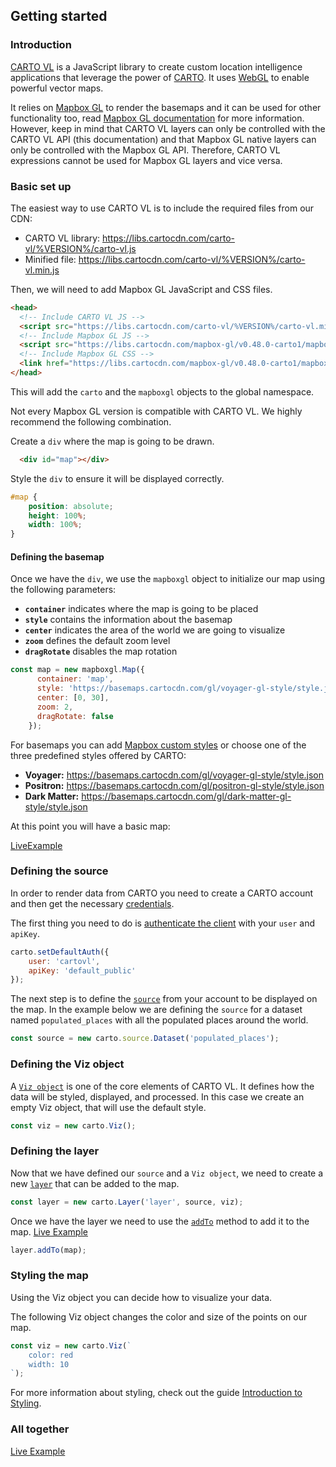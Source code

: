 ## Getting started

### Introduction

[CARTO VL](https://github.com/cartodb/carto-vl) is a JavaScript library to create custom location intelligence applications that leverage the power of [CARTO](https://carto.com/). It uses [WebGL](https://www.khronos.org/webgl/) to enable powerful vector maps.

It relies on [Mapbox GL](https://www.mapbox.com/mapbox-gl-js/api) to render the basemaps and it can be used for other functionality too, read [Mapbox GL documentation](https://www.mapbox.com/mapbox-gl-js/api/) for more information. However, keep in mind that CARTO VL layers can only be controlled with the CARTO VL API (this documentation) and that Mapbox GL native layers can only be controlled with the Mapbox GL API. Therefore, CARTO VL expressions cannot be used for Mapbox GL layers and vice versa.

### Basic set up

The easiest way to use CARTO VL is to include the required files from our CDN:

* CARTO VL library: https://libs.cartocdn.com/carto-vl/%VERSION%/carto-vl.js
* Minified file: https://libs.cartocdn.com/carto-vl/%VERSION%/carto-vl.min.js

Then, we will need to add Mapbox GL JavaScript and CSS files.

```html
<head>
  <!-- Include CARTO VL JS -->
  <script src="https://libs.cartocdn.com/carto-vl/%VERSION%/carto-vl.min.js"></script>
  <!-- Include Mapbox GL JS -->
  <script src="https://libs.cartocdn.com/mapbox-gl/v0.48.0-carto1/mapbox-gl.js"></script>
  <!-- Include Mapbox GL CSS -->
  <link href="https://libs.cartocdn.com/mapbox-gl/v0.48.0-carto1/mapbox-gl.css" rel="stylesheet" />
</head>
```

This will add the `carto` and the `mapboxgl` objects to the global namespace.

Not every Mapbox GL version is compatible with CARTO VL. We highly recommend the following combination.

Create a `div` where the map is going to be drawn.

```html
  <div id="map"></div>
```

Style the `div` to ensure it will be displayed correctly.

```css
#map {
    position: absolute;
    height: 100%;
    width: 100%;
}
```

#### Defining the basemap

Once we have the `div`, we use the `mapboxgl` object to initialize our map using the following parameters:

- **`container`** indicates where the map is going to be placed
- **`style`** contains the information about the basemap
- **`center`** indicates the area of the world we are going to visualize
- **`zoom`** defines the default zoom level
- **`dragRotate`** disables the map rotation

```js
const map = new mapboxgl.Map({
      container: 'map',
      style: 'https://basemaps.cartocdn.com/gl/voyager-gl-style/style.json',
      center: [0, 30],
      zoom: 2,
      dragRotate: false
    });
```

For basemaps you can add [Mapbox custom styles](https://www.mapbox.com/mapbox-gl-js/style-spec/) or choose one of the three predefined styles offered by CARTO:

- **Voyager:** https://basemaps.cartocdn.com/gl/voyager-gl-style/style.json
- **Positron:** https://basemaps.cartocdn.com/gl/positron-gl-style/style.json
- **Dark Matter:** https://basemaps.cartocdn.com/gl/dark-matter-gl-style/style.json

At this point you will have a basic map:

[LiveExample](http://carto.com/developers/carto-vl/examples/maps/guides/getting-started/basic-set-up.html)

### Defining the source

In order to render data from CARTO you need to create a CARTO account and then get the necessary [credentials](https://carto.com/developers/fundamentals/authorization/).

The first thing you need to do is [authenticate the client](https://carto.com/developers/carto-vl/reference/#cartosetdefaultauth) with your `user` and `apiKey`.

```js
carto.setDefaultAuth({
    user: 'cartovl',
    apiKey: 'default_public'
});
```

The next step is to define the [`source`](https://carto.com/developers/carto-vl/reference/#cartosourcedataset) from your account to be displayed on the map. In the example below we are defining the `source` for a dataset named `populated_places` with all the populated places around the world.

```js
const source = new carto.source.Dataset('populated_places');
```

### Defining the Viz object

A [`Viz object`](https://carto.com/developers/carto-vl/reference/#cartoviz) is one of the core elements of CARTO VL. It defines how the data will be styled, displayed, and processed. In this case we create an empty Viz object, that will use the default style.

```js
const viz = new carto.Viz();
```

### Defining the layer

Now that we have defined our `source` and a `Viz object`, we need to create a new [`layer`](https://carto.com/developers/carto-vl/reference/#cartolayer) that can be added to the map.

```js
const layer = new carto.Layer('layer', source, viz);
```

Once we have the layer we need to use the [`addTo`](https://carto.com/developers/carto-vl/reference/#cartolayeraddto) method to add it to the map.
[Live Example](http://carto.com/developers/carto-vl/examples/maps/guides/getting-started/adding-data.html)

```js
layer.addTo(map);
```

### Styling the map

Using the Viz object you can decide how to visualize your data.

The following Viz object changes the color and size of the points on our map.

```js
const viz = new carto.Viz(`
    color: red
    width: 10
`);
```

For more information about styling, check out the guide [Introduction to Styling](https://carto.com/developers/carto-vl/guides/introduction-to-styling/).

### All together

[Live Example](http://carto.com/developers/carto-vl/examples/maps/guides/getting-started/basic-styling.html)
